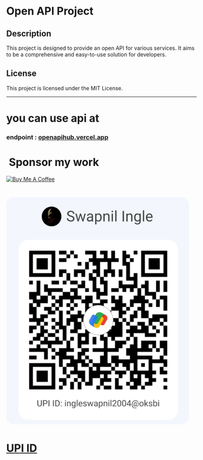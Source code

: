# Open API Project

## Description

This project is designed to provide an open API for various services. It aims to be a comprehensive and easy-to-use solution for developers.

## License

This project is licensed under the MIT License.

---

# you can use api at

### endpoint : [openapihub.vercel.app](https://openapihub.vercel.app/)

# ![]() Sponsor my work

<a href="https://www.buymeacoffee.com/codershubinc" target="_blank"><img src="https://cdn.buymeacoffee.com/buttons/v2/default-yellow.png" alt="Buy Me A Coffee" style="height: 60px !important;width: 217px !important;" ></a>

# <img src="./static/assests/g_pay.jpeg" alt="UPI ID : ingleswapnil2004@oksbi" style="height: 600px !important;border-radius:20px" >

# <a href="upi://pay?pa=ingleswapnil2004@oksbi&pn=Swapnil_Ingle&cu=INR">UPI ID</a>
